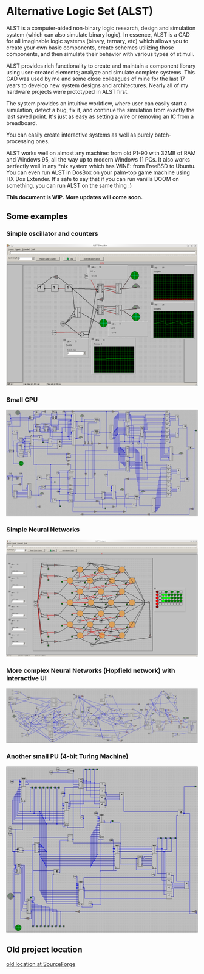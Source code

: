 # Alternative Logic Set (ALST)
ALST is a computer-aided non-binary logic research, design and simulation system (which can also simulate binary logic).
In essence, ALST is a CAD for all imaginable logic systems (binary, ternary, etc) which allows you to create your own basic components, create schemes utilizing those components, and then simulate their behavior with various types of stimuli.

ALST provides rich functionality to create and maintain a component library using user-created elements; analyze and simulate complete systems.
This CAD was used by me and some close colleagues of mine for the last 17 years to develop new system designs and architectures.
Nearly all of my hardware projects were prototyped in ALST first.

The system provides an intuitive workflow, where user can easily start a simulation, detect a bug, fix it, and continue the simulation from exactly the last saved point.
It's just as easy as setting a wire or removing an IC from a breadboard.

You can easily create interactive systems as well as purely batch-processing ones.

ALST works well on almost any machine: from old P1-90 with 32MB of RAM and Windows 95, all the way up to modern Windows 11 PCs.
It also works perfectly well in any \*nix system which has WINE: from FreeBSD to Ubuntu.
You can even run ALST in DosBox on your palm-top game machine using HX Dos Extender.
It's safe to say that if you can run vanilla DOOM on something, you can run ALST on the same thing :)


**This document is WIP. More updates will come soon.**

## Some examples

### Simple oscillator and counters
![simple scheme](doc/img/simple.png)

### Small CPU
![small CPU](doc/img/small_cpu.jpg)

### Simple Neural Networks
![simple neural net](doc/img/neural_net.png)

### More complex Neural Networks (Hopfield network) with interactive UI
![Hopfield network](doc/img/hopfield.jpg)

### Another small PU (4-bit Turing Machine)
![4bit CPU](doc/img/4bit_cpu.jpg)


## Old project location
[old location at SourceForge](https://sourceforge.net/projects/alst)
